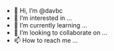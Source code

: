 - 👋 Hi, I’m @davbc
- 👀 I’m interested in ...
- 🌱 I’m currently learning ...
- 💞️ I’m looking to collaborate on ...
- 📫 How to reach me ...

<!---
davbc/davbc is a ✨ special ✨ repository because its `README.md` (this file) appears on your GitHub profile.
You can click the Preview link to take a look at your changes.
--->
